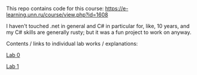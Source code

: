 This repo contains code for this course: https://e-learning.unn.ru/course/view.php?id=1608



I haven't touched .net in general and C# in particular for, like, 10 years, and my C# skills are generally rusty; but it was a fun project to work on anyway.



Contents / links to individual lab works / explanations:



[Lab 0](Lab0/README.MD)

[Lab 1](Lab1/README.MD)

